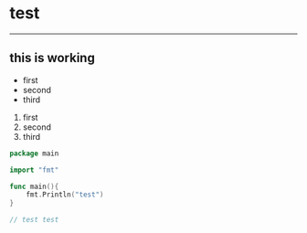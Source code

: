# test
----

## this is working


- first
- second
- third

1. first
2. second
3. third


```go
package main

import "fmt"

func main(){
    fmt.Println("test")
}

// test test

```

